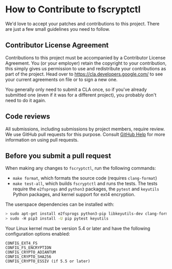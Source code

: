 # How to Contribute to fscryptctl

We'd love to accept your patches and contributions to this project. There are
just a few small guidelines you need to follow.

## Contributor License Agreement

Contributions to this project must be accompanied by a Contributor License
Agreement. You (or your employer) retain the copyright to your contribution,
this simply gives us permission to use and redistribute your contributions as
part of the project. Head over to <https://cla.developers.google.com/> to see
your current agreements on file or to sign a new one.

You generally only need to submit a CLA once, so if you've already submitted one
(even if it was for a different project), you probably don't need to do it
again.

## Code reviews

All submissions, including submissions by project members, require review. We
use GitHub pull requests for this purpose. Consult
[GitHub Help](https://help.github.com/articles/about-pull-requests/) for more
information on using pull requests.

## Before you submit a pull request

When making any changes to `fscryptctl`, run the following commands:
* `make format`, which formats the source code (requires `clang-format`)
* `make test-all`, which builds `fscryptctl` and runs the tests.  The tests
  require the `e2fsprogs` and `python3` packages, the `pytest` and `keyutils`
  Python packages, and kernel support for ext4 encryption.

The userspace dependencies can be installed with:
``` bash
> sudo apt-get install e2fsprogs python3-pip libkeyutils-dev clang-format
> sudo -H pip3 install -U pip pytest keyutils
```

Your Linux kernel must be version 5.4 or later and have the following
configuration options enabled:
```
CONFIG_EXT4_FS
CONFIG_FS_ENCRYPTION
CONFIG_CRYPTO_ADIANTUM
CONFIG_CRYPTO_SHA256
CONFIG_CRYPTO_ESSIV	(if 5.5 or later)
```
